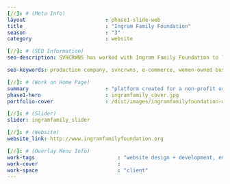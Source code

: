 ```yaml
---
[//]: # (Meta Info)
layout                          : phase1-slide-web
title 					        : "Ingram Family Foundation"
season				            : "3"
category						: website

[//]: # (SEO Information)
seo-description: SVNCRWNS has worked with Ingram Family Foundation to launch its non-profit organization whose mission is to raise capital and invest in communities of interest to promote sustainability and shared resources.

seo-keywords: production company, svncrwns, e-commerce, women-owned businesses, creative team, consulting, business operations, launch my brand, manage my brand, photography, videography, special projects

[//]: # (Work on Home Page)
summary                         : "platform created for a non-profit organization that invests in community activist entities that support people of color"
phase1-hero                     : ingramfamily_cover.jpg
portfolio-cover 				: /dist/images/ingramfamilyfoundation-website-mockup.jpg

[//]: # (Slider)
slider: ingramfamily_slider

[//]: # (Website)
website_link: http://www.ingramfamilyfoundation.org

[//]: # (Overlay Menu Info)
work-tags 							: "website design + development, email design + development"
work-cover							:
work-space 							: "client"
---
```

